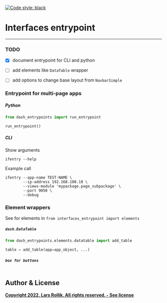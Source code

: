 <!--
-*- coding: utf-8 -*-

 Author: Lars B. Rollik <L.B.Rollik@protonmail.com>
 License:
-->
[![Code style: black](https://img.shields.io/badge/code%20style-black-000000.svg)](https://github.com/python/black)

# Interfaces entrypoint

---


### TODO

- [x] document entrypoint for CLI and python
- [ ] add elements like `DataTable` wrapper
- [ ] add options to change base layout from `NavbarSimple`



### Entrypoint for multi-page apps

##### Python

```python
from dash_entrypoints import run_entrypoint

run_entrypoint()
```


##### CLI

Show arguments
```shell
ifentry --help
```

Example call
```shell
ifentry --app-name TEST-NAME \
        --ip-address 192.168.100.10 \
        --views-module 'mypackage.page_subpackage' \
        --port 9050 \
        --debug
```



### Element wrappers

See for elements in `from interfaces_entrypoint import elements`

##### `dash.DataTable`

```python
from dash_entrypoints.elements.datatable import add_table

table = add_table(app=app_object, ...)
```

##### `box for buttons`

```python

```


## Author & License
 **[Copyright 2022. Lars Rollik. All rights reserved. - See license](LICENSE)**
